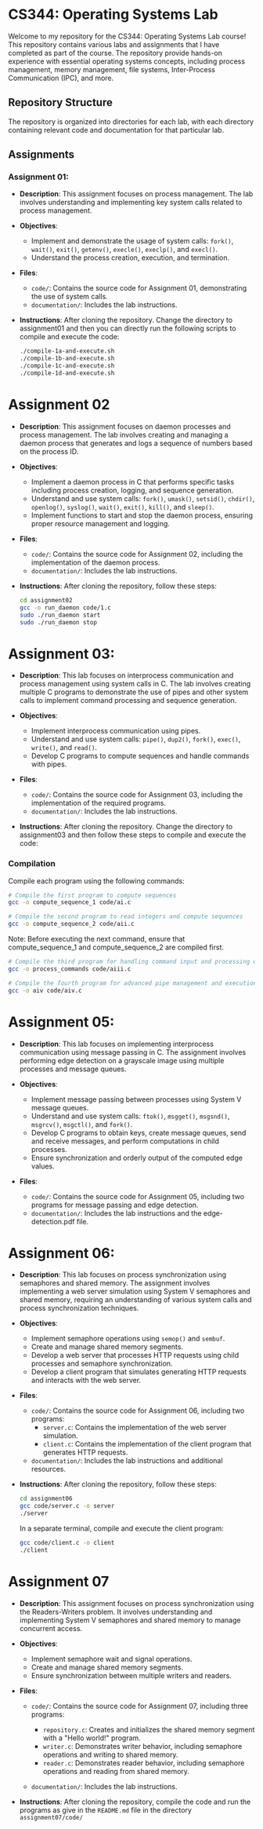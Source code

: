 # CS344: Operating Systems Lab

Welcome to my repository for the CS344: Operating Systems Lab course! This repository contains various labs and assignments that I have completed as part of the course. The repository provide hands-on experience with essential operating systems concepts, including process management, memory management, file systems, Inter-Process Communication (IPC), and more.

## Repository Structure

The repository is organized into directories for each lab, with each directory containing relevant code and documentation for that particular lab.

## Assignments

### Assignment 01:

- **Description**: This assignment focuses on process management. The lab involves understanding and implementing key system calls related to process management.

- **Objectives**:
  - Implement and demonstrate the usage of system calls: `fork()`, `wait()`, `exit()`, `getenv()`, `execle()`, `execlp()`, and `execl()`.
  - Understand the process creation, execution, and termination.

- **Files**:
  - `code/`: Contains the source code for Assignment 01, demonstrating the use of system calls.
  - `documentation/`: Includes the lab instructions.

- **Instructions**:
  After cloning the repository. Change the directory to assignment01 and then you can directly run the following scripts to compile and execute the code:

  ```bash
  ./compile-1a-and-execute.sh
  ./compile-1b-and-execute.sh
  ./compile-1c-and-execute.sh
  ./compile-1d-and-execute.sh
# Assignment 02

- **Description**: This assignment focuses on daemon processes and process management. The lab involves creating and managing a daemon process that generates and logs a sequence of numbers based on the process ID.

- **Objectives**:
  - Implement a daemon process in C that performs specific tasks including process creation, logging, and sequence generation.
  - Understand and use system calls: `fork()`, `umask()`, `setsid()`, `chdir()`, `openlog()`, `syslog()`, `wait()`, `exit()`, `kill()`, and `sleep()`.
  - Implement functions to start and stop the daemon process, ensuring proper resource management and logging.

- **Files**:
  - `code/`: Contains the source code for Assignment 02, including the implementation of the daemon process.
  - `documentation/`: Includes the lab instructions.

<!-- - **Instructions**:
  After cloning the repository. Change the directory to assignment02 and then follow these steps to compile and execute the code:

  ```bash
  # Compile the source code
  gcc -o run_daemon code/1.c

   -->

  - **Instructions**:
    After cloning the repository, follow these steps:

      ```bash
      cd assignment02
      gcc -o run_daemon code/1.c
      sudo ./run_daemon start
      sudo ./run_daemon stop
      ```


# Assignment 03:
- **Description**: This lab focuses on interprocess communication and process management using system calls in C. The lab involves creating multiple C programs to demonstrate the use of pipes and other system calls to implement command processing and sequence generation.

- **Objectives**:
  - Implement interprocess communication using pipes.
  - Understand and use system calls: `pipe()`, `dup2()`, `fork()`, `exec()`, `write()`, and `read()`.
  - Develop C programs to compute sequences and handle commands with pipes.

- **Files**:
  - `code/`: Contains the source code for Assignment 03, including the implementation of the required programs.
  - `documentation/`: Includes the lab instructions.

- **Instructions**:
  After cloning the repository. Change the directory to assignment03 and then follow these steps to compile and execute the code:

### Compilation
  Compile each program using the following commands:
  ```bash
  # Compile the first program to compute sequences
  gcc -o compute_sequence_1 code/ai.c

  # Compile the second program to read integers and compute sequences
  gcc -o compute_sequence_2 code/aii.c
  ```


Note: Before executing the next command, ensure that compute_sequence_1 and compute_sequence_2 are compiled first.
```Bash
# Compile the third program for handling command input and processing with pipes
gcc -o process_commands code/aiii.c

# Compile the fourth program for advanced pipe management and execution
gcc -o aiv code/aiv.c
```

# Assignment 05:

- **Description**: This lab focuses on implementing interprocess communication using message passing in C. The assignment involves performing edge detection on a grayscale image using multiple processes and message queues.

- **Objectives**:
  - Implement message passing between processes using System V message queues.
  - Understand and use system calls: `ftok()`, `msgget()`, `msgsnd()`, `msgrcv()`, `msgctl()`, and `fork()`.
  - Develop C programs to obtain keys, create message queues, send and receive messages, and perform computations in child processes.
   - Ensure synchronization and orderly output of the computed edge values.


- **Files**:
  - `code/`: Contains the source code for Assignment 05, including two programs for message passing and edge detection.
  - `documentation/`: Includes the lab instructions and the edge-detection.pdf file.


# Assignment 06:

- **Description**: This lab focuses on process synchronization using semaphores and shared memory. The assignment involves implementing a web server simulation using System V semaphores and shared memory, requiring an understanding of various system calls and process synchronization techniques.

- **Objectives**:
  - Implement semaphore operations using `semop()` and `sembuf`.
  - Create and manage shared memory segments.
  - Develop a web server that processes HTTP requests using child processes and semaphore synchronization.
  - Develop a client program that simulates generating HTTP requests and interacts with the web server.

- **Files**:
   - `code/`: Contains the source code for Assignment 06, including two programs:
      - `server.c`: Contains the implementation of the web server simulation.
      - `client.c`: Contains the implementation of the client program that generates HTTP requests.
   - `documentation/`: Includes the lab instructions and additional resources.

- **Instructions**:
  After cloning the repository, follow these steps:
     ```bash
     cd assignment06
     gcc code/server.c -o server
     ./server
     ```

  In a separate terminal, compile and execute the client program:
     ```bash
     gcc code/client.c -o client
     ./client
     ```

# Assignment 07

- **Description**: This assignment focuses on process synchronization using the Readers-Writers problem. It involves understanding and implementing System V semaphores and shared memory to manage concurrent access.

- **Objectives**:
  - Implement semaphore wait and signal operations.
  - Create and manage shared memory segments.
  - Ensure synchronization between multiple writers and readers.


- **Files**:
  - `code/`: Contains the source code for Assignment 07, including three programs:
    - `repository.c`: Creates and initializes the shared memory segment with a "Hello world!" program.
    - `writer.c`: Demonstrates writer behavior, including semaphore operations and writing to shared memory.
    - `reader.c`: Demonstrates reader behavior, including semaphore operations and reading from shared memory.

  - `documentation/`: Includes the lab instructions.

- **Instructions**:
After cloning the repository, compile the code and run the programs as give in the `README.md` file in the directory `assignment07/code/`
